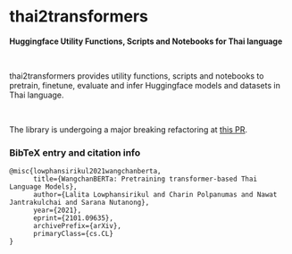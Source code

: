 
# thai2transformers

**Huggingface Utility Functions, Scripts and Notebooks for Thai language**


<br>

thai2transformers provides utility functions, scripts and notebooks to pretrain, finetune, evaluate and infer Huggingface models and datasets in Thai language.

<br>

The library is undergoing a major breaking refactoring at [this PR](https://github.com/vistec-AI/thai2transformers/pull/67).


###  BibTeX entry and citation info


```
@misc{lowphansirikul2021wangchanberta,
      title={WangchanBERTa: Pretraining transformer-based Thai Language Models}, 
      author={Lalita Lowphansirikul and Charin Polpanumas and Nawat Jantrakulchai and Sarana Nutanong},
      year={2021},
      eprint={2101.09635},
      archivePrefix={arXiv},
      primaryClass={cs.CL}
}
```